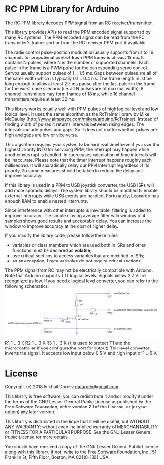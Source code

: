 # RC PPM Library for Arduino

The RC PPM library decodes PPM signal from an RC receiver/transmitter.

This library provides APIs to read the PPM encoded signal supported by many RC systems. The PPM encoded
signal can be read from the RC transmitter's trainer port or from the RC receiver PPM port if available.

The radio control pulse-position modulation usually supports from 2 to 16 channels for propotional control.
Each PPM frame is at least 18 ms. It contains N pulses, where N is the number of supported channels.
Each pulse in the frame is a PWM pulse for the corresponding servo control. Servos usually support pulses
of 1 .. 1.5 ms. Gaps between pulses are all of the same width which is typically 0.1 .. 0.4 ms. The frame
length must be long enough to allow at least 2.5 ms pause after the last pulse in the frame for the worst
case scenario (i.e. all N pulses are of maximal width). 8 channel transmiters may form frames of 18 ms,
while 16 channel transmitters require at least 32 ms.

This library works equally well with PPM pulses of high logical level and low logical level. It uses the 
same algorithm as the RcTrainer library by Mike McCauley (http://www.airspayce.com/mikem/arduino/RcTrainer).
Instead of finding width of pulses it returns intervals between rising edges. The intervals include pulses
and gaps. So it does not matter whether pulses are high and gaps are low or vice versa.

This algorithm requires your system to be hard real time! Even if you use the highest priority INT0 for
servicing PPM, the interrupt may happen while another interrupt is handled. In such cases calculation of
time intervals will be inaccurate. Please note that the timer interrupt happens roughly each millisecond.
It will sporadically delay our PPM interrupt regardless of its priority. So some measures should be taken
to reduce the delay and improve accuracy.

If this library is used in a PPM to USB joystick converter, the USB ISRs will add more sporadic delays.
The system library should be modified to enable external interrupts while USB events are handled.
Fortunately, Leonardo has enough RAM to enable nested interrupts.

Since interference with other interrupts is inevitable, filtering is added to improve accuracy. The simple 
moving average filter with window of 4 samples shows good results and acceptable delay. You can increase 
the window to improve accuracy at the cost of higher delay.

If you modify the library code, please follow these rules:
* variables or class members which are used both in ISRs and other functions must be declared as **volatile**;
* use critical sections to access variables that are modified in ISRs;
* as an exception, 1 byte variables do not require critical sections.

The PPM signal from RC may not be electrically compatible with Arduino. Note that Arduino supports TTL
logical levels. Signals below 2.7 V are recognized as low. If you need a logical level converter, you
can refer to the following schematics:
![Logical Level Converter](/doc/logical_level_converter.jpg)
R1 1 .. 3 K
R2 1 .. 3 K
R3 1 .. 3 K (it is used to protect T1 and the microcontroller if you configure the port for output)
This level convertor inverts the signal. It accepts low input below 0.5 V and high input of 1 .. 5 V.

# License

Copyright (c) 2018 Mikhail Durnev <mdurnev@gmail.com>.

This library is free software; you can redistribute it and/or
modify it under the terms of the GNU Lesser General Public
License as published by the Free Software Foundation; either
version 2.1 of the License, or (at your option) any later version.

This library is distributed in the hope that it will be useful,
but WITHOUT ANY WARRANTY; without even the implied warranty of
MERCHANTABILITY or FITNESS FOR A PARTICULAR PURPOSE. See the GNU
Lesser General Public License for more details.

You should have received a copy of the GNU Lesser General Public
License along with this library; if not, write to the Free Software
Foundation, Inc., 51 Franklin St, Fifth Floor, Boston, MA 02110-1301 USA
